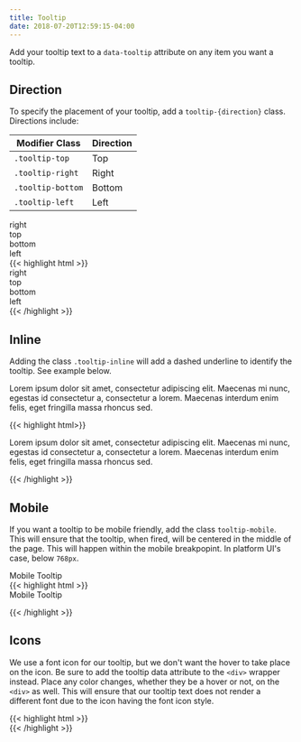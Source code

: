 ```yaml
---
title: Tooltip
date: 2018-07-20T12:59:15-04:00
---
```

Add your tooltip text to a `data-tooltip` attribute on any item you want a tooltip.


## Direction

To specify the placement of your tooltip, add a `tooltip-{direction}` class. Directions include:

| Modifier Class    | Direction |
| ----------------- | --------- |
| `.tooltip-top`    | Top       | 
| `.tooltip-right`  | Right     |
| `.tooltip-bottom` | Bottom    |
| `.tooltip-left`   | Left      |

<div class="block-container pb-3 flex flex--justify-between">
  <div class="tooltip-right" data-tooltip="This is a right facing tooltip.">right</div>
  <div class="tooltip-top" data-tooltip="This is a top facing tooltip.">top</div>
  <div class="tooltip-bottom" data-tooltip="This is a bottom facing tooltip.">bottom</div>
  <div class="tooltip-left" data-tooltip="This is a left facing tooltip.">left</div>
</div>

<div class="mt-3 mb-4">
{{< highlight html >}}
<!-- Right -->
<div class="tooltip-right" data-tooltip="This is a right facing tooltip.">right</div>

<!-- Top -->
<div class="tooltip-top" data-tooltip="This is a top facing tooltip.">top</div>

<!-- Bottom -->
<div class="tooltip-bottom" data-tooltip="This is a bottom facing tooltip.">bottom</div>

<!-- Left -->
<div class="tooltip-left" data-tooltip="This is a left facing tooltip.">left</div>
{{< /highlight >}}
</div>


## Inline

Adding the class `.tooltip-inline` will add a dashed underline to identify the tooltip. See example below.

<p class="overflow-x--auto">Lorem <span data-tooltip="This is a default tooltip with data-inline." class="tooltip-inline">ipsum</span> dolor sit amet, consectetur adipiscing elit. Maecenas mi nunc, egestas id consectetur a, consectetur a lorem. Maecenas interdum enim felis, eget fringilla massa rhoncus sed.</p>

<div class="mt-3 mb-4">
{{< highlight html>}}
<p>Lorem <span data-tooltip="This is a default tooltip with data-inline." class="tooltip-inline">ipsum</span> dolor sit amet, consectetur adipiscing elit. Maecenas mi nunc, egestas id consectetur a, consectetur a lorem. Maecenas interdum enim felis, eget fringilla massa rhoncus sed.</p>
{{< /highlight >}}
</div>


## Mobile

If you want a tooltip to be mobile friendly, add the class `tooltip-mobile`. This will ensure that the tooltip, when fired, will be centered in the middle of the page. This will happen within the mobile breakpopint. In platform UI's case, below `768px`.

<div class="block-container pb-3">
  <div class="tooltip-right tooltip-mobile" data-tooltip="This tooltip is centered on a mobile screen.">
    Mobile Tooltip
  </div>
</div>

<div class="mt-3 mb-4">
{{< highlight html >}}

<div class="tooltip-right tooltip-mobile" data-tooltip="This tooltip is centered on a mobile screen.">
  Mobile Tooltip
</div>

{{< /highlight >}}
</div>


## Icons

We use a font icon for our tooltip, but we don't want the hover to take place on the icon.
Be sure to add the tooltip data attribute to the `<div>` wrapper instead. Place any color changes, whether they be a hover or not, on the `<div>` as well. This will ensure that our tooltip text does not render a different font due to the icon having the font icon style.

<div class="block-container pb-3">
  <div class="tooltip-right" data-tooltip="This tooltip is centered on a mobile screen.">
    <i class="pi-help-solid" focusable="false" aria-hidden="true"></i>
  </div>
</div>

<div class="mt-3 mb-4">
{{< highlight html >}}
<div class="tooltip-right" data-tooltip="This tooltip is centered on a mobile screen.">
  <i class="pi-help-solid" focusable="false" aria-hidden="true"></i>
</div>
{{< /highlight >}}
</div>
